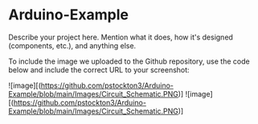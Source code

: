 # Arduino-Example
Describe your project here. Mention what it does, how it's designed (components, etc.), and anything else.


To include the image we uploaded to the Github repository, use the code below and include the correct URL to your screenshot:

![image][(https://github.com/pstockton3/Arduino-Example/blob/main/Images/Circuit_Schematic.PNG)]
![image][(https://github.com/pstockton3/Arduino-Example/blob/main/Images/Circuit_Schematic.PNG)]
